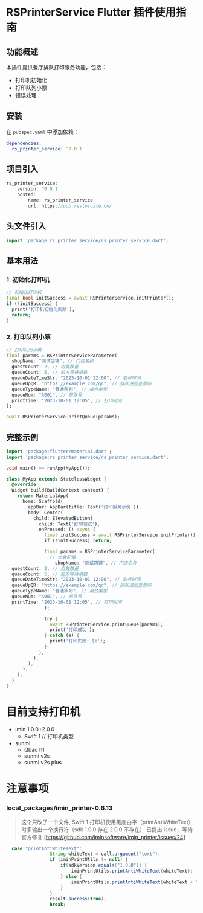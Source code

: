 # RSPrinterService Flutter 插件使用指南

## 功能概述

本插件提供餐厅排队打印服务功能，包括：

- 打印机初始化
- 打印队列小票
- 错误处理

## 安装

在 `pubspec.yaml` 中添加依赖：

```yaml
dependencies:
  rs_printer_service: ^0.0.1
```

## 项目引入

```dart
rs_printer_service:
    version: ^0.0.1
    hosted:
        name: rs_printer_service
        url: https://pub.restosuite.cn/
```

## 头文件引入

```dart
import 'package:rs_printer_service/rs_printer_service.dart';
```

## 基本用法

### 1. 初始化打印机

```dart
// 初始化打印机
final bool initSuccess = await RSPrinterService.initPrinter();
if (!initSuccess) {
  print('打印机初始化失败');
  return;
}
```

### 2. 打印队列小票

```dart
// 打印队列小票
final params = RSPrinterServiceParameter(
  shopName: "测试店铺", // 门店名称
  guestCount: 2, // 用餐数量
  queueCount: 5, // 前方等待桌数
  queueDateTimeStr: "2023-10-01 12:00", // 取号时间
  queueUpQR: "https://example.com/qr", // 排队进程查看码
  queueTypeName: "普通队列", // 桌台类型
  queueNum: "A001", // 排队号
  printTime: "2023-10-01 12:05", // 打印时间
);

await RSPrinterService.printQueue(params);
```

## 完整示例

```dart
import 'package:flutter/material.dart';
import 'package:rs_printer_service/rs_printer_service.dart';

void main() => runApp(MyApp());

class MyApp extends StatelessWidget {
  @override
  Widget build(BuildContext context) {
    return MaterialApp(
      home: Scaffold(
        appBar: AppBar(title: Text('打印服务示例')),
        body: Center(
          child: ElevatedButton(
            child: Text('打印测试'),
            onPressed: () async {
              final initSuccess = await RSPrinterService.initPrinter();
              if (!initSuccess) return;

              final params = RSPrinterServiceParameter(
                // 参数配置
                  shopName: "测试店铺", // 门店名称
  guestCount: 2, // 用餐数量
  queueCount: 5, // 前方等待桌数
  queueDateTimeStr: "2023-10-01 12:00", // 取号时间
  queueUpQR: "https://example.com/qr", // 排队进程查看码
  queueTypeName: "普通队列", // 桌台类型
  queueNum: "A001", // 排队号
  printTime: "2023-10-01 12:05", // 打印时间
              );

              try {
                await RSPrinterService.printQueue(params);
                print('打印成功');
              } catch (e) {
                print('打印失败: $e');
              }
            },
          ),
        ),
      ),
    );
  }
}
```
# 目前支持打印机
- imin 1.0.0+2.0.0
  - Swift 1 // 打印机类型
- sunmi
  - Qbao h1
  - sunmi v2s
  - sunmi v2s plus
# 注意事项

### local_packages/imin_printer-0.6.13

> 这个只改了一个文件,
> Swift 1 打印机使用黑底白字（printAntiWhiteText）时多输出一个换行符（sdk 1.0.0 存在 2.0.0 不存在）
> 已提出 issue，等待官方修复 [https://github.com/iminsoftware/imin_printer/issues/24]

```java
  case "printAntiWhiteText":
                String whiteText = call.argument("text");
                if (iminPrintUtils != null) {
                    if(sdkVersion.equals("1.0.0")) {
                        iminPrintUtils.printAntiWhiteText(whiteText);
                    } else {
                        iminPrintUtils.printAntiWhiteText(whiteText + "\n");
                    }
                }
                result.success(true);
                break;
```
